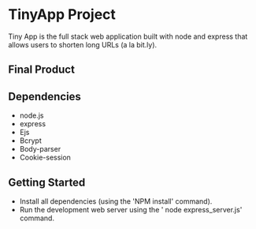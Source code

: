 # TinyApp Project

Tiny App is the full stack web application built with node and express that allows users to shorten long URLs (a la bit.ly).

## Final Product







## Dependencies

- node.js
- express
- Ejs
- Bcrypt
- Body-parser
- Cookie-session

## Getting Started

- Install all dependencies (using the 'NPM install' command).
- Run the development web server using  the ' node express_server.js' command.


